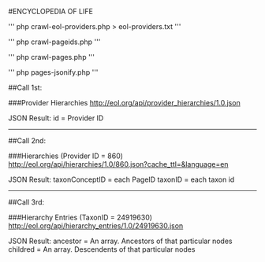 #ENCYCLOPEDIA OF LIFE 



'''
php crawl-eol-providers.php > eol-providers.txt
'''


'''
php crawl-pageids.php <providerID>
'''



'''
php crawl-pages.php
'''



'''
php pages-jsonify.php
'''

##Call 1st:

###Provider Hierarchies
http://eol.org/api/provider_hierarchies/1.0.json

JSON Result: 
id = Provider ID


------------
##Call 2nd:

###Hierarchies (Provider ID = 860)
http://eol.org/api/hierarchies/1.0/860.json?cache_ttl=&language=en

JSON Result: 
taxonConceptID = each PageID
taxonID = each taxon id


------------
##Call 3rd:

###Hierarchy Entries (TaxonID = 24919630)
http://eol.org/api/hierarchy_entries/1.0/24919630.json

JSON Result:
ancestor = An array. Ancestors of that particular nodes
childred = An array.  Descendents of that particular nodes



